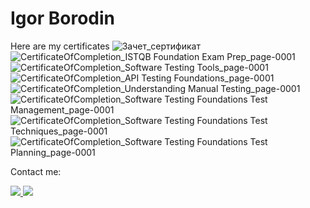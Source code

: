# Igor Borodin
Here are my certificates
![Зачет_сертификат](https://user-images.githubusercontent.com/115728975/204132987-0001192c-af44-4dff-9104-2267982a3f4a.jpg)
![CertificateOfCompletion_ISTQB Foundation Exam Prep_page-0001](https://user-images.githubusercontent.com/115728975/205328198-34de4952-4df3-448d-867f-e89d17ae42da.jpg)
![CertificateOfCompletion_Software Testing Tools_page-0001](https://user-images.githubusercontent.com/115728975/205729903-18ce991d-4c75-43b5-a6db-1e69678583fd.jpg)
![CertificateOfCompletion_API Testing Foundations_page-0001](https://user-images.githubusercontent.com/115728975/205946313-a882c0aa-c31a-4ad3-ae4f-a88b7157f03e.jpg)
![CertificateOfCompletion_Understanding Manual Testing_page-0001](https://user-images.githubusercontent.com/115728975/207191980-2f359815-f48f-4960-9dea-cdb913f8dcdd.jpg)
![CertificateOfCompletion_Software Testing Foundations Test Management_page-0001](https://user-images.githubusercontent.com/115728975/207443728-2476cfd2-c90c-44c7-9100-62a4210167f3.jpg)
![CertificateOfCompletion_Software Testing Foundations Test Techniques_page-0001](https://user-images.githubusercontent.com/115728975/215801302-183e42cc-045d-4ba6-9612-da38d9f7ff37.jpg)
![CertificateOfCompletion_Software Testing Foundations Test Planning_page-0001](https://user-images.githubusercontent.com/115728975/215855683-44350d4a-78e9-49d6-aef2-b72106684c73.jpg)

<p> Contact me: </p>
<p> <a href="https://www.linkedin.com/in/itigorborodin/" >
<img src="https://img.shields.io/badge/LinkedIn-0077B5?style=for-the-badge&logo=linkedin&logoColor=white" /> </a>
<a href="mailto:flyingruh@gmail.com" >
<img src="https://img.shields.io/badge/Gmail-D14836?style=for-the-badge&logo=gmail&logoColor=white" /> </a> </p>

